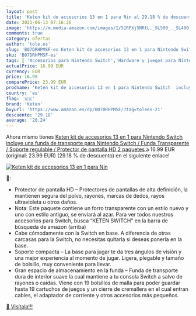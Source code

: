```yaml
---
layout: post
title: 'Keten kit de accesorios 13 en 1 para Nin al 29.18 % de descuento'
date: 2021-06-13 07:16:26
image: 'https://m.media-amazon.com/images/I/51RPXj5NRtL._SL500_._SL400_.jpg'
comments: true
category: ofertas
author: 'tole.es'
slug: 'B07DRHPMSF-es Keten kit de accesorios 13 en 1 para Nintendo Switch...'
sku: 'B07DRHPMSF-es'
tags: [ 'Accesorios para Nintendo Switch','Hardware y juegos para Nintendo Switch','Kits de accesorios para Nintendo Switch','Videojuegos','keten','nintendo', ]
actualPrice: 16.99 EUR
currency: EUR
price: 16.99
comparePrice: 23.99 EUR
prodname: 'Keten kit de accesorios 13 en 1 para Nintendo Switch  incluye una funda de transporte para Nintendo Switch / Funda Transparente / Soporte regulable / Protector de pantalla HD  2 paquetes '
country: 'es'
flag: '🇪🇸'
brand: 'Keten'
buyurl: 'https://www.amazon.es/dp/B07DRHPMSF/?tag=tolees-21'
descuento: '29.18'
average: '20.24'
---
```


Ahora mismo tienes [Keten kit de accesorios 13 en 1 para Nintendo Switch  incluye una funda de transporte para Nintendo Switch / Funda Transparente / Soporte regulable / Protector de pantalla HD  2 paquetes ](https://www.amazon.es/dp/B07DRHPMSF/?tag=tolees-21) a 16.99 EUR (original: 23.99 EUR) (29.18 %  de descuento) en el siguiente enlace!

[![Keten kit de accesorios 13 en 1 para Nin](https://m.media-amazon.com/images/I/51RPXj5NRtL._SL500_._SL400_.jpg)](https://www.amazon.es/dp/B07DRHPMSF/?tag=tolees-21)

🔎:

- Protector de pantalla HD – Protectores de pantallas de alta definición, la mantienen segura del polvo, rayones, marcas de dedos, rayos ultravioleta u otros daños.
- Nota: Este paquete contiene un forro transparente con un estilo nuevo y uno con estilo antiguo, se enviará al azar. Para ver todos nuestros accesorios para Switch, busca “KETEN SWITCH” en la barra de búsqueda de amazon (arriba)
- Cabe cómodamente con la Switch en base. A diferencia de otras carcasas para la Switch, no necesitas quitarla si deseas ponerla en la base.
- Soporte compacta – La base para jugar te da tres ángulos de visión y una mejor experiencia al momento de jugar. Ligera, plegable y tamaño de bolsillo, muy conveniente para llevar.
- Gran espacio de almacenamiento en la funda – Funda de transporte dura de interior suave la cual mantiene a tu consola Switch a salvo de rayones o caidas. Viene con 19 bolsillos de malla para poder guardar hasta 19 cartuchos de juegos y un cierre de cremallera en el cual entran cables, el adaptador de corriente y otros accesorios más pequeños.

[🛒 Visítala!!!](https://www.amazon.es/dp/B07DRHPMSF/?tag=tolees-21)
